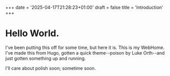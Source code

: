 +++
date = '2025-04-17T21:28:23+01:00'
draft = false
title = 'Introduction'
+++

# Hello World.

I've been putting this off for some time, but here it is. This is my WebHome. I've made this from Hugo, gotten a quick theme--poison by Luke Orth--and just gotten something up and running.

I'll care about polish soon; sometime soon.
